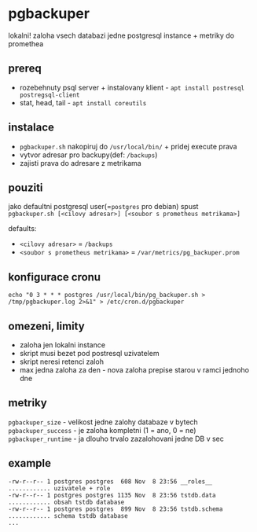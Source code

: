 # pgbackuper

lokalni! zaloha vsech databazi jedne postgresql instance + metriky do promethea


## prereq

- rozebehnuty psql server + instalovany klient - `apt install postresql postregsql-client`
- stat, head, tail - `apt install coreutils`


## instalace

- `pgbackuper.sh` nakopiruj do `/usr/local/bin/` + pridej execute prava
- vytvor adresar pro backupy(def: `/backups`)
- zajisti prava do adresare z metrikama

 
## pouziti

jako defaultni postgresql user(=`postgres` pro debian) spust<br>
`pgbackuper.sh [<cilovy adresar>] [<soubor s prometheus metrikama>]`

defaults:
- `<cilovy adresar>` = `/backups`
- `<soubor s prometheus metrikama>` = `/var/metrics/pg_backuper.prom`


## konfigurace cronu

`echo "0 3 * * * postgres /usr/local/bin/pg_backuper.sh > /tmp/pgbackuper.log 2>&1" > /etc/cron.d/pgbackuper`


## omezeni, limity

- zaloha jen lokalni instance
- skript musi bezet pod postresql uzivatelem
- skript neresi retenci zaloh
- max jedna zaloha za den - nova zaloha prepise starou v ramci jednoho dne 


## metriky

`pgbackuper_size` - velikost jedne zalohy databaze v bytech<br>
`pgbackuper_success` - je zaloha kompletni (1 = ano, 0 = ne)<br>
`pgbackuper_runtime` - ja dlouho trvalo zazalohovani jedne DB v sec<br>

## example

```
-rw-r--r-- 1 postgres postgres  608 Nov  8 23:56 __roles__       ............ uzivatele + role
-rw-r--r-- 1 postgres postgres 1135 Nov  8 23:56 tstdb.data      ............ obsah tstdb database
-rw-r--r-- 1 postgres postgres  899 Nov  8 23:56 tstdb.schema    ............ schema tstdb database
...
```
